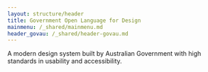 ```yaml
---
layout: structure/header
title: Government Open Language for Design
mainmenu: /_shared/mainmenu.md
header_govau: /_shared/header-govau.md
---
```


A modern design system built by Australian Government with high standards in usability and accessibility.
